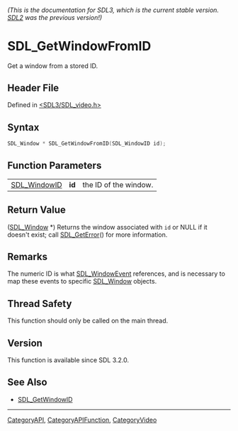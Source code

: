###### (This is the documentation for SDL3, which is the current stable version. [SDL2](https://wiki.libsdl.org/SDL2/) was the previous version!)
# SDL_GetWindowFromID

Get a window from a stored ID.

## Header File

Defined in [<SDL3/SDL_video.h>](https://github.com/libsdl-org/SDL/blob/main/include/SDL3/SDL_video.h)

## Syntax

```c
SDL_Window * SDL_GetWindowFromID(SDL_WindowID id);
```

## Function Parameters

|                              |        |                       |
| ---------------------------- | ------ | --------------------- |
| [SDL_WindowID](SDL_WindowID) | **id** | the ID of the window. |

## Return Value

([SDL_Window](SDL_Window) *) Returns the window associated with `id` or
NULL if it doesn't exist; call [SDL_GetError](SDL_GetError)() for more
information.

## Remarks

The numeric ID is what [SDL_WindowEvent](SDL_WindowEvent) references, and
is necessary to map these events to specific [SDL_Window](SDL_Window)
objects.

## Thread Safety

This function should only be called on the main thread.

## Version

This function is available since SDL 3.2.0.

## See Also

- [SDL_GetWindowID](SDL_GetWindowID)

----
[CategoryAPI](CategoryAPI), [CategoryAPIFunction](CategoryAPIFunction), [CategoryVideo](CategoryVideo)

